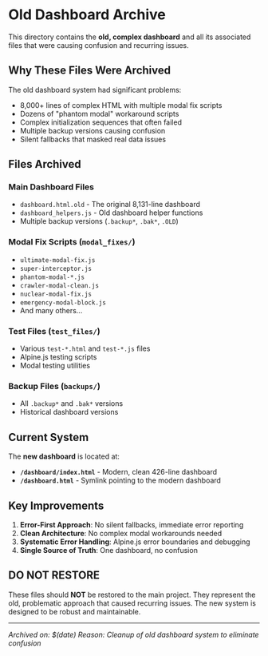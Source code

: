 # Old Dashboard Archive

This directory contains the **old, complex dashboard** and all its associated files that were causing confusion and recurring issues.

## **Why These Files Were Archived**

The old dashboard system had significant problems:
- 8,000+ lines of complex HTML with multiple modal fix scripts
- Dozens of "phantom modal" workaround scripts
- Complex initialization sequences that often failed
- Multiple backup versions causing confusion
- Silent fallbacks that masked real data issues

## **Files Archived**

### **Main Dashboard Files**
- `dashboard.html.old` - The original 8,131-line dashboard
- `dashboard_helpers.js` - Old dashboard helper functions
- Multiple backup versions (`.backup*`, `.bak*`, `.OLD`)

### **Modal Fix Scripts** (`modal_fixes/`)
- `ultimate-modal-fix.js`
- `super-interceptor.js` 
- `phantom-modal-*.js`
- `crawler-modal-clean.js`
- `nuclear-modal-fix.js`
- `emergency-modal-block.js`
- And many others...

### **Test Files** (`test_files/`)
- Various `test-*.html` and `test-*.js` files
- Alpine.js testing scripts
- Modal testing utilities

### **Backup Files** (`backups/`)
- All `.backup*` and `.bak*` versions
- Historical dashboard versions

## **Current System**

The **new dashboard** is located at:
- **`/dashboard/index.html`** - Modern, clean 426-line dashboard
- **`/dashboard.html`** - Symlink pointing to the modern dashboard

## **Key Improvements**

1. **Error-First Approach**: No silent fallbacks, immediate error reporting
2. **Clean Architecture**: No complex modal workarounds needed
3. **Systematic Error Handling**: Alpine.js error boundaries and debugging
4. **Single Source of Truth**: One dashboard, no confusion

## **DO NOT RESTORE**

These files should **NOT** be restored to the main project. They represent the old, problematic approach that caused recurring issues. The new system is designed to be robust and maintainable.

---
*Archived on: $(date)*
*Reason: Cleanup of old dashboard system to eliminate confusion* 